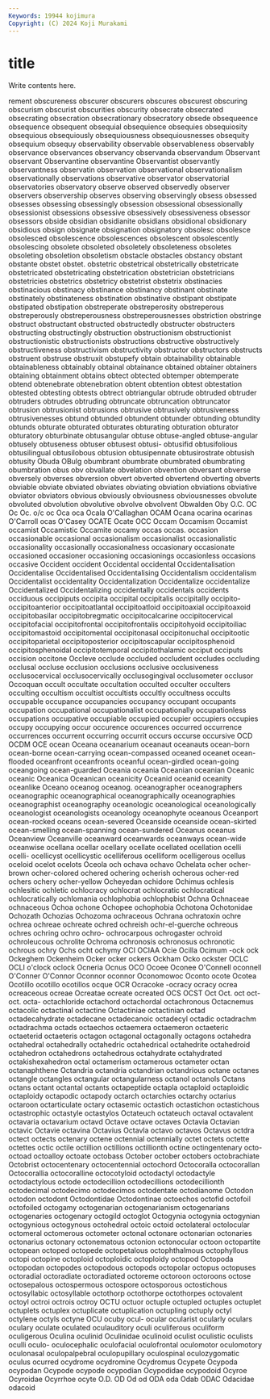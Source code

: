 ```yaml
---
Keywords: 19944 kojimura
Copyright: (C) 2024 Koji Murakami
---
```


# title

Write contents here.



rement obscureness obscurer obscurers obscures obscurest obscuring obscurism obscurist obscurities
obscurity obsecrate obsecrated obsecrating obsecration obsecrationary obsecratory obsede obsequeence obsequence
obsequent obsequial obsequience obsequies obsequiosity obsequious obsequiously obsequiousness obsequiousnesses obsequity
obsequium obsequy observability observable observableness observably observance observances observancy observanda
observandum Observant observant Observantine observantine Observantist observantly observantness observatin observation
observational observationalism observationally observations observative observator observatorial observatories observatory observe
observed observedly observer observers observership observes observing observingly obsess obsessed
obsesses obsessing obsessingly obsession obsessional obsessionally obsessionist obsessions obsessive obsessively
obsessiveness obsessor obsessors obside obsidian obsidianite obsidians obsidional obsidionary obsidious
obsign obsignate obsignation obsignatory obsolesc obsolesce obsolesced obsolescence obsolescences obsolescent
obsolescently obsolescing obsolete obsoleted obsoletely obsoleteness obsoletes obsoleting obsoletion obsoletism
obstacle obstacles obstancy obstant obstante obstet obstet. obstetric obstetrical obstetrically
obstetricate obstetricated obstetricating obstetrication obstetrician obstetricians obstetricies obstetrics obstetricy obstetrist
obstetrix obstinacies obstinacious obstinacy obstinance obstinancy obstinant obstinate obstinately obstinateness
obstination obstinative obstipant obstipate obstipated obstipation obstreperate obstreperosity obstreperous obstreperously
obstreperousness obstreperousnesses obstriction obstringe obstruct obstructant obstructed obstructedly obstructer obstructers
obstructing obstructingly obstruction obstructionism obstructionist obstructionistic obstructionists obstructions obstructive obstructively
obstructiveness obstructivism obstructivity obstructor obstructors obstructs obstruent obstruse obstruxit obstupefy
obtain obtainability obtainable obtainableness obtainably obtainal obtainance obtained obtainer obtainers
obtaining obtainment obtains obtect obtected obtemper obtemperate obtend obtenebrate obtenebration
obtent obtention obtest obtestation obtested obtesting obtests obtrect obtriangular obtrude
obtruded obtruder obtruders obtrudes obtruding obtruncate obtruncation obtruncator obtrusion obtrusionist
obtrusions obtrusive obtrusively obtrusiveness obtrusivenesses obtund obtunded obtundent obtunder obtunding
obtundity obtunds obturate obturated obturates obturating obturation obturator obturatory obturbinate
obtusangular obtuse obtuse-angled obtuse-angular obtusely obtuseness obtuser obtusest obtusi- obtusifid
obtusifolious obtusilingual obtusilobous obtusion obtusipennate obtusirostrate obtusish obtusity Obuda OBulg
obumbrant obumbrate obumbrated obumbrating obumbration obus obv obvallate obvelation obvention
obversant obverse obversely obverses obversion obvert obverted obvertend obverting obverts
obviable obviate obviated obviates obviating obviation obviations obviative obviator obviators
obvious obviously obviousness obviousnesses obvolute obvoluted obvolution obvolutive obvolve obvolvent
Obwalden Oby O.C. OC Oc Oc. o/c oc Oca oca
Ocala O'Callaghan OCAM Ocana ocarina ocarinas O'Carroll ocas O'Casey OCATE
Ocate OCC Occam Occamism Occamist occamist Occamistic Occamite occamy occas
occas. occasion occasionable occasional occasionalism occasionalist occasionalistic occasionality occasionally occasionalness
occasionary occasionate occasioned occasioner occasioning occasionings occasionless occasions occasive Occident
occident Occidental occidental Occidentalisation Occidentalise Occidentalised Occidentalising Occidentalism occidentalism Occidentalist
occidentality Occidentalization Occidentalize occidentalize Occidentalized Occidentalizing occidentally occidentals occidents occiduous
occipiputs occipita occipital occipitalis occipitally occipito- occipitoanterior occipitoatlantal occipitoatloid occipitoaxial
occipitoaxoid occipitobasilar occipitobregmatic occipitocalcarine occipitocervical occipitofacial occipitofrontal occipitofrontalis occipitohyoid occipitoiliac
occipitomastoid occipitomental occipitonasal occipitonuchal occipitootic occipitoparietal occipitoposterior occipitoscapular occipitosphenoid occipitosphenoidal
occipitotemporal occipitothalamic occiput occiputs occision occitone Occleve occlude occluded occludent
occludes occluding occlusal occluse occlusion occlusions occlusive occlusiveness occlusocervical occlusocervically
occlusogingival occlusometer occlusor Occoquan occult occultate occultation occulted occulter occulters
occulting occultism occultist occultists occultly occultness occults occupable occupance occupancies
occupancy occupant occupants occupation occupational occupationalist occupationally occupationless occupations occupative
occupiable occupied occupier occupiers occupies occupy occupying occur occurence occurences
occurred occurrence occurrences occurrent occurring occurrit occurs occurse occursive OCD
OCDM OCE ocean Oceana oceanarium oceanaut oceanauts ocean-born ocean-borne ocean-carrying
ocean-compassed oceaned oceanet ocean-flooded oceanfront oceanfronts oceanful ocean-girdled ocean-going oceangoing
ocean-guarded Oceania oceania Oceanian oceanian Oceanic oceanic Oceanica Oceanican oceanicity
Oceanid oceanid oceanity oceanlike Oceano oceanog oceanog. oceanographer oceanographers oceanographic
oceanographical oceanographically oceanographies oceanographist oceanography oceanologic oceanological oceanologically oceanologist oceanologists
oceanology oceanophyte oceanous Oceanport ocean-rocked oceans ocean-severed Oceanside oceanside ocean-skirted
ocean-smelling ocean-spanning ocean-sundered Oceanus oceanus Oceanview Oceanville oceanward oceanwards oceanways
ocean-wide oceanwise ocellana ocellar ocellary ocellate ocellated ocellation ocelli ocelli-
ocellicyst ocellicystic ocelliferous ocelliform ocelligerous ocellus oceloid ocelot ocelots Oceola
och ochava ochavo Ochelata ocher ocher-brown ocher-colored ochered ochering ocherish
ocherous ocher-red ochers ochery ocher-yellow Ocheyedan ochidore Ochimus ochlesis ochlesitic
ochletic ochlocracy ochlocrat ochlocratic ochlocratical ochlocratically ochlomania ochlophobia ochlophobist Ochna
Ochnaceae ochnaceous Ochoa ochone Ochopee ochophobia Ochotona Ochotonidae Ochozath Ochozias
Ochozoma ochraceous Ochrana ochratoxin ochre ochrea ochreae ochreate ochred ochreish
ochr-el-guerche ochreous ochres ochring ochro ochro- ochrocarpous ochrogaster ochroid ochroleucous
ochrolite Ochroma ochronosis ochronosus ochronotic ochrous ochry Ochs ocht ochymy
OCI OCIAA Ocie Ocilla Ocimum -ock ock Ockeghem Ockenheim Ocker
ocker ockers Ockham Ocko ockster OCLC OCLI o'clock oclock Ocneria
Ocnus OCO Ocoee Oconee O'Connell oconnell O'Conner O'Connor Oconnor oconnor
Oconomowoc Oconto ocote Ocotea Ocotillo ocotillo ocotillos ocque OCR Ocracoke
-ocracy ocracy ocrea ocreaceous ocreae Ocreatae ocreate ocreated OCS OCST
Oct Oct. oct oct- oct. octa- octachloride octachord octachordal octachronous
Octacnemus octacolic octactinal octactine Octactiniae octactinian octad octadecahydrate octadecane octadecanoic
octadecyl octadic octadrachm octadrachma octads octaechos octaemera octaemeron octaeteric octaeterid
octaeteris octagon octagonal octagonally octagons octahedra octahedral octahedrally octahedric octahedrical
octahedrite octahedroid octahedron octahedrons octahedrous octahydrate octahydrated octakishexahedron octal octamerism
octamerous octameter octan octanaphthene Octandria octandria octandrian octandrious octane octanes
octangle octangles octangular octangularness octanol octanols Octans octans octant octantal
octants octapeptide octapla octaploid octaploidic octaploidy octapodic octapody octarch octarchies
octarchy octarius octaroon octarticulate octary octasemic octastich octastichon octastichous octastrophic
octastyle octastylos Octateuch octateuch octaval octavalent octavaria octavarium octavd Octave
octave octaves Octavia Octavian octavic Octavie octavina Octavius Octavla octavo
octavos Octavus octdra octect octects octenary octene octennial octennially octet
octets octette octettes octic octile octillion octillions octillionth octine octingentenary
octo- octoad octoalloy octoate octobass October october octobers octobrachiate Octobrist
octocentenary octocentennial octochord Octocoralla octocorallan Octocorallia octocoralline octocotyloid octodactyl octodactyle
octodactylous octode octodecillion octodecillions octodecillionth octodecimal octodecimo octodecimos octodentate octodianome
Octodon octodon octodont Octodontidae Octodontinae octoechos octofid octofoil octofoiled octogamy
octogenarian octogenarianism octogenarians octogenaries octogenary octogild octoglot Octogynia octogynia octogynian
octogynious octogynous octohedral octoic octoid octolateral octolocular octomeral octomerous octometer
octonal octonare octonarian octonaries octonarius octonary octonematous octonion octonocular octoon
octopartite octopean octoped octopede octopetalous octophthalmous octophyllous octopi octopine octoploid
octoploidic octoploidy octopod Octopoda octopodan octopodes octopodous octopods octopolar octopus
octopuses octoradial octoradiate octoradiated octoreme octoroon octoroons octose octosepalous octospermous
octospore octosporous octostichous octosyllabic octosyllable octothorp octothorpe octothorpes octovalent octoyl
octroi octrois octroy OCTU octuor octuple octupled octuples octuplet octuplets
octuplex octuplicate octuplication octupling octuply octyl octylene octyls octyne OCU
ocuby ocul- ocular ocularist ocularly oculars oculary oculate oculated oculauditory
oculi oculiferous oculiform oculigerous Oculina oculinid Oculinidae oculinoid oculist oculistic
oculists oculli oculo- oculocephalic oculofacial oculofrontal oculomotor oculomotory oculonasal oculopalpebral
oculopupillary oculospinal oculozygomatic oculus ocurred ocydrome ocydromine Ocydromus Ocypete Ocypoda
ocypodan Ocypode ocypode ocypodian Ocypodidae ocypodoid Ocyroe Ocyroidae Ocyrrhoe ocyte
O.D. OD Od od ODA oda Odab ODAC Odacidae odacoid

